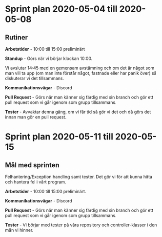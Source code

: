 # Sprint plan 2020-05-04 till 2020-05-08

## Rutiner

**Arbetstider** - 10:00 till 15:00 preliminärt 

**Standup** - Görs när vi börjar klockan 10:00.

Vi avslutar 14:45 med en gemensam avstämning och om det är något som man vill ta upp (om man inte förstår något, fastnade eller har panik över) så diskuterar vi det tillsammans.

**Kommunikationsvägar** - Discord

**Pull Request** - Görs när man känner sig färdig med sin branch och gör ett pull request som vi går igenom som grupp tillsammans.

**Tester** - Avvaktar denna gång, om vi får tid så gör vi det och då görs det innan man gör en pull request.

# Sprint plan 2020-05-11 till 2020-05-15
## Mål med sprinten
Felhantering/Exception handling samt tester.
Det gör vi för att kunna hitta och hantera fel i vårt program. 

**Arbetstider** - 10:00 till 15:00 preliminärt.

**Kommunikationsvägar** - Discord

**Pull Request** - Görs när man känner sig färdig med sin branch och gör ett pull request som vi går igenom som grupp tillsammans.

**Tester** - Vi börjar med tester på våra repository och controller-klasser i den mån vi hinner.

